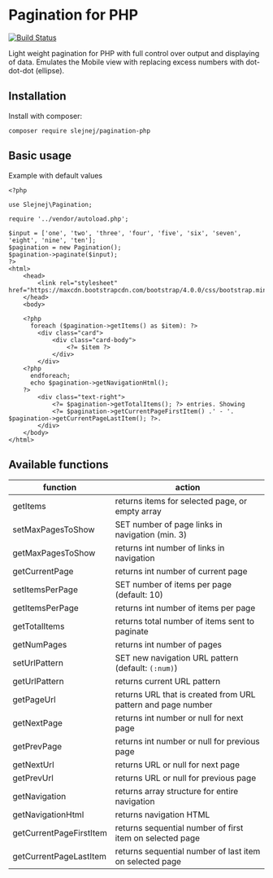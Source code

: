 Pagination for PHP
=

[![Build Status](https://travis-ci.org/slejnej/pagination-php.svg?branch=master)](https://travis-ci.org/slejnej/pagination-php)

Light weight pagination for PHP with full control over output and displaying of data. Emulates the Mobile view with replacing excess numbers with dot-dot-dot (ellipse).

## Installation
Install with composer:
```
composer require slejnej/pagination-php
```

## Basic usage
Example with default values
```
<?php

use Slejnej\Pagination;

require '../vendor/autoload.php';

$input = ['one', 'two', 'three', 'four', 'five', 'six', 'seven', 'eight', 'nine', 'ten'];
$pagination = new Pagination();
$pagination->paginate($input);
?>
<html>
    <head>
        <link rel="stylesheet" href="https://maxcdn.bootstrapcdn.com/bootstrap/4.0.0/css/bootstrap.min.css">
    </head>
    <body>

    <?php
      foreach ($pagination->getItems() as $item): ?>
        <div class="card">
            <div class="card-body">
                <?= $item ?>
            </div>
        </div>
    <?php
      endforeach;
      echo $pagination->getNavigationHtml();
    ?>
        <div class="text-right">
            <?= $pagination->getTotalItems(); ?> entries. Showing
            <?= $pagination->getCurrentPageFirstItem() .' - '. $pagination->getCurrentPageLastItem(); ?>.
        </div>
    </body>
</html>
```

## Available functions
|         function        |                            action                            |
|-------------------------|--------------------------------------------------------------|
| getItems                | returns items for selected page, or empty array              |
| setMaxPagesToShow       | SET number of page links in navigation (min. 3)              |
| getMaxPagesToShow       | returns int number of links in navigation                    |
| getCurrentPage          | returns int number of current page                           |
| setItemsPerPage         | SET number of items per page (default: 10)                   |
| getItemsPerPage         | returns int number of items per page                         |
| getTotalItems           | returns total number of items sent to paginate               |
| getNumPages             | returns int number of pages                                  |
| setUrlPattern           | SET new navigation URL pattern (default: `(:num)`)           |
| getUrlPattern           | returns current URL pattern                                  |
| getPageUrl              | returns URL that is created from URL pattern and page number |
| getNextPage             | returns int number or null for next page                     |
| getPrevPage             | returns int number or null for previous page                 |
| getNextUrl              | returns URL or null for next page                            |
| getPrevUrl              | returns URL or null for previous page                        |
| getNavigation           | returns array structure for entire navigation                |
| getNavigationHtml       | returns navigation HTML                                      |
| getCurrentPageFirstItem | returns sequential number of first item on selected page     |
| getCurrentPageLastItem  | returns sequential number of last item on selected page      |